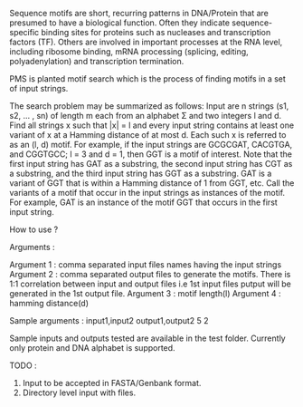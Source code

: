 Sequence motifs are short, recurring patterns in DNA/Protein that are presumed to have a biological function. Often they indicate sequence-specific binding sites for proteins such as nucleases and transcription factors (TF). Others are involved in important processes at the RNA level, including ribosome binding, mRNA processing (splicing, editing, polyadenylation) and transcription termination.

PMS is planted motif search which is the process of finding motifs in a set of input strings.

The search problem may be summarized as follows:
Input are n strings (s1, s2, … , sn) of length m each from an alphabet Σ and two integers l and d. Find all strings x such that |x| = l and every input string contains at least one variant of x at a Hamming distance of at most d. Each such x is referred to as an (l, d) motif.
For example, if the input strings are GCGCGAT, CACGTGA, and CGGTGCC; l = 3 and d = 1, then GGT is a motif of interest. Note that the first input string has GAT as a substring, the second input string has CGT as a substring, and the third input string has GGT as a substring. GAT is a variant of GGT that is within a Hamming distance of 1 from GGT, etc. Call the variants of a motif that occur in the input strings as instances of the motif. For example, GAT is an instance of the motif GGT that occurs in the first input string.

How to use ?

Arguments :

Argument 1 : comma separated input files names having the input strings
Argument 2 : comma separated output files to generate the motifs. There is 1:1 correlation between input and output files i.e 1st input files putput will be generated in the 1st output file.
Argument 3 : motif length(l)
Argument 4 : hamming distance(d)

Sample arguments : input1,input2 output1,output2 5 2

Sample inputs and outputs tested are available in the test folder. Currently only protein and DNA alphabet is supported.

TODO :

1. Input to be accepted in FASTA/Genbank format.
2. Directory level input with files.
